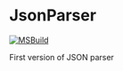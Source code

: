 # JsonParser
[![MSBuild](https://github.com/ITCS-2550/json-parser-cowmaneater/actions/workflows/msbuild.yml/badge.svg)](https://github.com/ITCS-2550/json-parser-cowmaneater/actions/workflows/msbuild.yml)

First version of JSON parser
